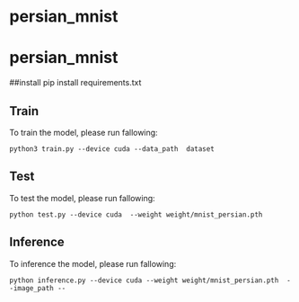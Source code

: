 # persian_mnist
# persian_mnist
##install
pip install requirements.txt

## Train
To train the model, please run fallowing:
```
python3 train.py --device cuda --data_path  dataset
```
## Test
To test the model, please run fallowing:
```
python test.py --device cuda  --weight weight/mnist_persian.pth
```
## Inference
To inference the model, please run fallowing:
```
python inference.py --device cuda --weight weight/mnist_persian.pth  --image_path --
```

